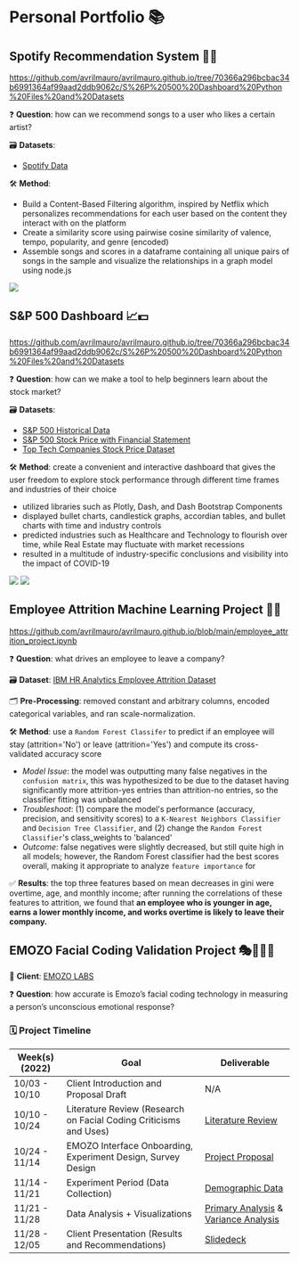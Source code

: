 # Personal Portfolio 📚
## Spotify Recommendation System 🎵💡
https://github.com/avrilmauro/avrilmauro.github.io/tree/70366a296bcbac34b6991364af99aad2ddb9062c/S%26P%20500%20Dashboard%20Python%20Files%20and%20Datasets

❓ **Question**: how can we recommend songs to a user who likes a certain artist?

🗃️ **Datasets**: 
- [Spotify Data](https://www.kaggle.com/datasets/henryhan117/sp-500-historical-data)

🛠️ **Method**: 
- Build a Content-Based Filtering algorithm, inspired by Netflix which personalizes recommendations for each user based on the content they interact with on the platform
- Create a similarity score using pairwise cosine similarity of valence, tempo, popularity, and genre (encoded)
- Assemble songs and scores in a dataframe containing all unique pairs of songs in the sample and visualize the relationships in a graph model using node.js

<img src="https://i.ibb.co/DLXT4r2/DS4300-HW5-Spotify-Recommendation-System-PPT.jpg">

## S&P 500 Dashboard 📈💵
https://github.com/avrilmauro/avrilmauro.github.io/tree/70366a296bcbac34b6991364af99aad2ddb9062c/S%26P%20500%20Dashboard%20Python%20Files%20and%20Datasets

❓ **Question**: how can we make a tool to help beginners learn about the stock market?

🗃️ **Datasets**: 
- [S&P 500 Historical Data](https://www.kaggle.com/datasets/henryhan117/sp-500-historical-data)
- [S&P 500 Stock Price with Financial Statement](https://www.kaggle.com/datasets/hanseopark/sp-500-stocks-value-with-financial-statement)
- [Top Tech Companies Stock Price Dataset](https://www.kaggle.com/datasets/tomasmantero/top-tech-companies-stock-price?select=List+of+SP+500+companies.csv)

🛠️ **Method**: create a convenient and interactive dashboard that gives the user freedom to explore stock performance through different time frames and industries of their choice 
- utilized libraries such as Plotly, Dash, and Dash Bootstrap Components
- displayed bullet charts, candlestick graphs, accordian tables, and bullet charts with time and industry controls
- predicted industries such as Healthcare and Technology to flourish over time, while Real Estate may fluctuate with market recessions
- resulted in a multitude of industry-specific conclusions and visibility into the impact of COVID-19

<img src="https://i.ibb.co/S6RckBb/S-P-500-Dashboard-Snapshot-1.png">
<img src="https://i.ibb.co/FBLrLG0/S-P-500-Dashboard-Snapshot-2.png">

## Employee Attrition Machine Learning Project 🏃💼
https://github.com/avrilmauro/avrilmauro.github.io/blob/main/employee_attrition_project.ipynb

❓ **Question**: what drives an employee to leave a company?

🗃️ **Dataset**: [IBM HR Analytics Employee Attrition Dataset](https://www.kaggle.com/datasets/pavansubhasht/ibm-hr-analytics-attrition-dataset)

🗂️ **Pre-Processing**: removed constant and arbitrary columns, encoded categorical variables, and ran scale-normalization.

🛠️ **Method**: use a `Random Forest Classifer` to predict if an employee will stay (attrition='No') or leave (attrition='Yes') and compute its cross-validated accuracy score
- *Model Issue*: the model was outputting many false negatives in the `confusion matrix`, this was hypothesized to be due to the dataset having significantly more attrition-yes entries than attrition-no entries, so the classifier fitting was unbalanced
- *Troubleshoot*: (1) compare the model's performance (accuracy, precision, and sensitivity scores) to a `K-Nearest Neighbors Classifier` and `Decision Tree Classifier`, and (2) change the `Random Forest Classifier`'s class_weights to 'balanced'
- *Outcome*: false negatives were slightly decreased, but still quite high in all models; however, the Random Forest classifier had the best scores overall, making it appropriate to analyze `feature importance` for

✅ **Results**: the top three features based on mean decreases in gini were overtime, age, and monthly income; after running the correlations of these features to attrition, we found that **an employee who is younger in age, earns a lower monthly income, and works overtime is likely to leave their company.**

## EMOZO Facial Coding Validation Project 🎭👩🏻‍💻
👤 **Client**: [EMOZO LABS](https://www.emozo.ai/)

❓ **Question**: how accurate is Emozo’s facial coding technology in measuring a person’s unconscious emotional response?

### 🗓️ Project Timeline
| Week(s)(2022) | Goal                                                                             | Deliverable                          |
|---------------|----------------------------------------------------------------------------------|--------------------------------------|
| 10/03 - 10/10 | Client Introduction and Proposal Draft                                           | N/A                                  |
| 10/10 - 10/24 | Literature Review (Research on Facial Coding Criticisms and Uses)                | [Literature Review](https://github.com/avrilmauro/avrilmauro.github.io/blob/c1ac6db963f4f75d99edc2797d70b0a05049dcef/EMOZO%20Facial%20Coding%20Accuracy%20Analysis/Facial%20Coding%20Literature%20Review.pdf)         |
| 10/24 - 11/14 | EMOZO Interface Onboarding, Experiment Design, Survey Design                     | [Project Proposal](https://github.com/avrilmauro/avrilmauro.github.io/blob/c1ac6db963f4f75d99edc2797d70b0a05049dcef/EMOZO%20Facial%20Coding%20Accuracy%20Analysis/11_10%20Updated%20Emozo%20Project%20Proposal.docx.pdf)                     |
| 11/14 - 11/21 | Experiment Period (Data Collection)                                              | [Demographic Data](https://github.com/avrilmauro/avrilmauro.github.io/blob/c1ac6db963f4f75d99edc2797d70b0a05049dcef/EMOZO%20Facial%20Coding%20Accuracy%20Analysis/emozo_demographic_visualizations.ipynb)                     |
| 11/21 - 11/28 | Data Analysis + Visualizations                                                   | [Primary Analysis](https://github.com/avrilmauro/avrilmauro.github.io/blob/c1ac6db963f4f75d99edc2797d70b0a05049dcef/EMOZO%20Facial%20Coding%20Accuracy%20Analysis/emozo_primary_data_analysis.ipynb) & [Variance Analysis](https://github.com/avrilmauro/avrilmauro.github.io/blob/c1ac6db963f4f75d99edc2797d70b0a05049dcef/EMOZO%20Facial%20Coding%20Accuracy%20Analysis/emozo_variance_analysis.ipynb) |
| 11/28 - 12/05 | Client Presentation (Results and Recommendations)                                | [Slidedeck](https://github.com/avrilmauro/avrilmauro.github.io/blob/main/Emozo%20Client%20Presentation.pdf)                            |

